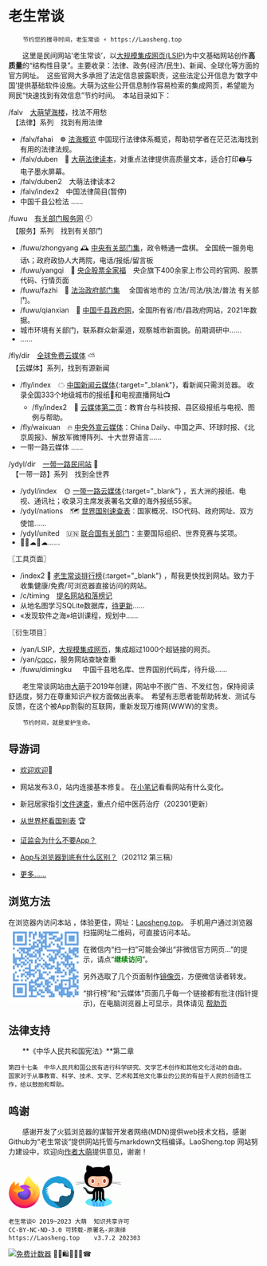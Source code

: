 老生常谈
========

		节约您的搜寻时间，老生常谈 ⚡ https://Laosheng.top

　　这里是民间网站‘老生常谈’，以[大规模集成网页(LSIP)](https://diamonwoo.github.io/LSIP)为中文基础网站创作**高质量**的“结构性目录”。主要收录：法律、政务(经济/民生)、新闻、全球化等方面的官方网址。　这些官网大多承担了法定信息披露职责，这些法定公开信息为‘数字中国’提供基础软件设施。大萌为这些公开信息制作容易检索的集成网页，希望能为网民“快速找到有效信息”节约时间。　本站目录如下：

/falv ⠀[大萌望海楼](falv)，找法不用愁<br>
　【法律】系列　找到有用法律
  + /falv/fahai　☸️ [法海概览](falv/fahai) 中国现行法律体系概览，帮助初学者在茫茫法海找到有用的法律法规。
  + /falv/duben　💎 [大萌法律读本](falv/duben)，对重点法律提供高质量文本，适合打印🖨与电子墨水屏幕。
  + /falv/duben2　大萌法律读本2
  + /falv/index2　中国法律简目(暂停)
  + 中国千县公检法 ……

/fuwu ⠀[有关部门服务网](fuwu) 🕘<br>
　【服务】系列　找到有关部门
  + /fuwu/zhongyang 🕰 [中央有关部门集](fuwu/zhongyang)，政令畅通一盘棋。 全国统一服务电话📞；政府政协人大两院，电话/报纸/留言板
  + /fuwu/yangqi　🧧 [央企股票全家福](fuwu/yangqi)　央企旗下400余家上市公司的官网、股票代码、行情页面
  + /fuwu/fazhi　🏢 [法治政府部门集](fuwu/fazhi) 　全国省地市的 立法/司法/执法/普法 有关部门。
  + /fuwu/qianxian　📑 [中国千县政府网](fuwu/qianxian)，全国所有省/市/县政府网站，2021年数据。
  + 城市环境有关部门，联系群众新渠道，观察城市新面貌。前期调研中……
  + ……

/fly/dir ⠀[全球免费云媒体](fly/dir) ⛅<br>
　【云媒体】系列，找到有源新闻
  + /fly/index　☁ [中国新闻云媒体](fly){:target="_blank"}，看新闻只需浏览器。  收录全国333个地级城市的报纸📰和电视直播网址📺
    + /fly/index2　📜️ [云媒体第二页](fly/index2.html)：教育台与科技报、县区级报纸与电视、图例与帮助。
  + /fly/waixuan　🔥 [中央外宣云媒体](fly/waixuan )：China Daily、中国之声、环球时报、《北京周报》、解放军微博阵列、十大世界语言……
  + 一带一路云媒体 ……

/ydyl/dir ⠀[一带一路民间站](ydyl/dir) 💃<br>
　【一带一路】系列　找到全世界
  + /ydyl/index　🌞 [一带一路云媒体](ydyl){:target="_blank"} ，五大洲的报纸、电视、通讯社；收录习主席发表署名文章的海外报纸55家。
  + /ydyl/nations　🗺 [世界国别速查表](ydyl/nations)：国家概况、ISO代码、政府网址、双方使馆……
  + /ydyl/united　🇺🇳 [联合国有关部门](ydyl/united )：主要国际组织、世界竞赛与奖项。
  + 🚄🚃☁🚃☁……

〖工具页面〗<br>
  + /index2 🚩 [老生常谈排行榜](index2.html "大浪淘沙，精选网站"){:target="_blank"} ，帮我更快找到网站。致力于收集健康/免费/可浏览器直接访问的网站。
  + /c/timing ⠀[提名网站和落榜记](c/timing)
  + 从地名图学习SQLite数据库，[待更新](fuwu/diming4SQLite)……
  + «发现软件之海»培训课程，规划中……

〖衍生项目〗<br>
  + /yan/LSIP，[大规模集成网页](https://diamonwoo.github.io/LSIP)，集成超过1000个超链接的网页。
  + /yan/[cqcc](https://diamonwoo.github.io/cqcc)，服务网站查缺查重
  + /fuwu/dimingku 　 中国千县地名库、世界国别代码库，待升级……


　　老生常谈网站由[大萌](https://Laosheng.top/c/author)于2019年创建，网站中不嵌广告、不发红包，保持阅读舒适度，努力在尊重知识产权方面做出表率。　希望有志愿者能帮助转发、测试与反馈，在这个被App割裂的互联网，重新发现万维网(WWW)的宝贵。

		节约时间，就是爱护生命。


导游词
--------

+ [欢迎欢迎](c/speech "初心与历程")🙂  
+ 网站发布3.0，站内连接基本修复。 在[小笔记](broad/blog.txt "建站心得")看看网站有什么变化。

+ 新冠居家指引[文件速查](c/6-xinguanjujia)，重点介绍中医药治疗（202301更新）
+ [从世界杯看国别表](broad/2022/worldcup) 🏆
+ [证监会为什么不要App？](c/8-证券信息披露的法定媒体.txt)

+ [App与浏览器到底有什么区别？](c/app-browser-diff.txt)（202112 第三稿）
+ [更多……](c/)


浏览方法
--------

在浏览器内访问本站 ，体验更佳，网址：[Laosheng.top](https://laosheng.top '老生常谈')。<img src="./indexQR-Blue.png" align="left"> 手机用户通过浏览器扫描网址二维码，可直接访问本站。 

在微信内“扫一扫”可能会弹出“非微信官方网页…”的提示，请点“<font color="green"><b>继续访问</b></font>”。

另外选取了几个页面制作<a title='解决低版本微信无法转发问题' href='https://diamonwoo.github.io/wx'>镜像页</a>，方便微信读者转发。

“排行榜”和“云媒体”页面几乎每一个链接都有批注(指针提示)，在电脑浏览器上可显示，具体请见 [帮助页](c/helpweb "老生常谈站点的浏览帮助")


法律支持
-------

　　**《中华人民共和国宪法》**第二章

	第四十七条　中华人民共和国公民有进行科学研究、文学艺术创作和其他文化活动的自由。
	国家对于从事教育、科学、技术、文学、艺术和其他文化事业的公民的有益于人民的创造性工作，给以鼓励和帮助。


鸣谢
------

　　感谢开发了火狐浏览器的谋智开发者网络(MDN)提供web技术文档，感谢Github为“老生常谈”提供网站托管与markdown文档编译。LaoSheng.top 网站努力建设中，欢迎向[作者大萌](c/author "联系作者")提供意见，谢谢！  
<!-- (https://www.mozilla.org/media/protocol/img/logos/firefox/browser/logo-sm.f2523d97cbe0.png) -->
![更安全的火狐浏览器](thanks4firefox-64.png)
![谋智开发者网络](thanks-MDN-64.png)
![感谢Github支持本站](thanks4github-90.png)<!-- http://loucypher.github.io/images/octocat.png -->


	老生常谈© 2019~2023 大萌  知识共享许可
	CC-BY-NC-ND-3.0	可转载-原署名-非演绎
	https://Laosheng.top	v3.7.2 202303

<a href="https://www.mfwztj.com/" target="_blank"><img src="https://www.mfwztj.com/hit.php?id=ymuvxfn&nd=3&style=5" border="0" alt="免费计数器"></a>
🎁🎅🛍💐🎀🥳☎
